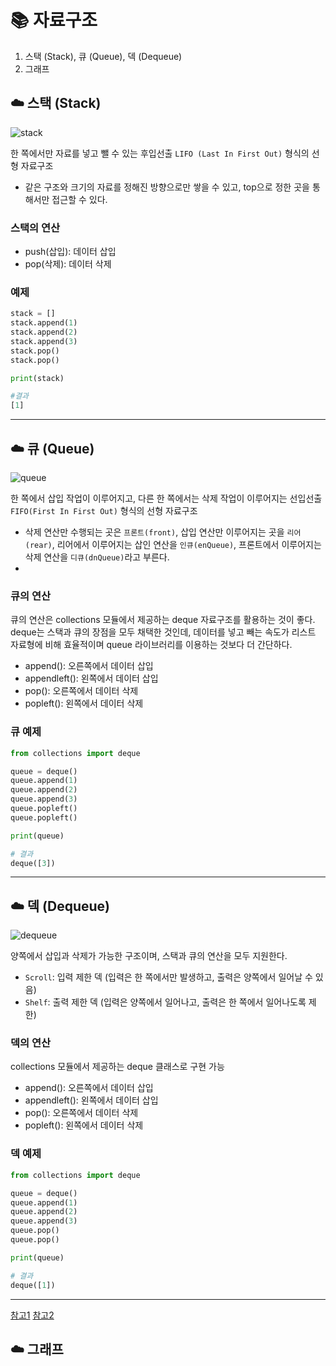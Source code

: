 # 📚 자료구조
1. 스택 (Stack), 큐 (Queue), 덱 (Dequeue)
2. 그래프
   
## ☁️ 스택 (Stack)
![stack](https://github.com/hufs71/code-study/assets/115367115/2c4c293e-c363-4bed-b713-6482e7a76857)

한 쪽에서만 자료를 넣고 뺄 수 있는 후입선출 `LIFO (Last In First Out)` 형식의 선형 자료구조 
- 같은 구조와 크기의 자료를 정해진 방향으로만 쌓을 수 있고, top으로 정한 곳을 통해서만 접근할 수 있다.
### 스택의 연산
- push(삽입): 데이터 삽입
- pop(삭제): 데이터 삭제
### 예제
```python
stack = []
stack.append(1)
stack.append(2)
stack.append(3)
stack.pop()
stack.pop()

print(stack)

#결과
[1]
```
---
## ☁️ 큐 (Queue)
![queue](https://github.com/hufs71/code-study/assets/115367115/c35fab17-c203-441f-984a-c9375db3c199)

한 쪽에서 삽입 작업이 이루어지고, 다른 한 쪽에서는 삭제 작업이 이루어지는 선입선출 `FIFO(First In First Out)` 형식의 선형 자료구조

- 삭제 연산만 수행되는 곳은 `프론트(front)`, 삽입 연산만 이루어지는 곳을 `리어(rear)`, 리어에서 이루어지는 삽인 연산을 `인큐(enQueue)`, 프론트에서 이루어지는 삭제 연산을 `디큐(dnQueue)`라고 부른다.
- 
### 큐의 연산
큐의 연산은 collections 모듈에서 제공하는 deque 자료구조를 활용하는 것이 좋다. deque는 스택과 큐의 장점을 모두 채택한 것인데, 데이터를 넣고 빼는 속도가 리스트 자료형에 비해 효율적이며 queue 라이브러리를 이용하는 것보다 더 간단하다. 
- append(): 오른쪽에서 데이터 삽입
- appendleft(): 왼쪽에서 데이터 삽입
- pop(): 오른쪽에서 데이터 삭제
- popleft(): 왼쪽에서 데이터 삭제

### 큐 예제

```python
from collections import deque

queue = deque()
queue.append(1)
queue.append(2)
queue.append(3)
queue.popleft()
queue.popleft()

print(queue)

# 결과
deque([3])
```
---
## ☁️ 덱 (Dequeue)
![dequeue](https://github.com/hufs71/code-study/assets/115367115/b8bacc42-704e-4557-83e1-4e94a3820e27)

양쪽에서 삽입과 삭제가 가능한 구조이며, 스택과 큐의 연산을 모두 지원한다. 
- `Scroll`: 입력 제한 덱 (입력은 한 쪽에서만 발생하고, 출력은 양쪽에서 일어날 수 있음)
- `Shelf`: 출력 제한 덱 (입력은 양쪽에서 일어나고, 출력은 한 쪽에서 일어나도록 제한)

### 덱의 연산
collections 모듈에서 제공하는 deque 클래스로 구현 가능
- append(): 오른쪽에서 데이터 삽입
- appendleft(): 왼쪽에서 데이터 삽입
- pop(): 오른쪽에서 데이터 삭제
- popleft(): 왼쪽에서 데이터 삭제

### 덱 예제
```python
from collections import deque

queue = deque()
queue.append(1)
queue.append(2)
queue.append(3)
queue.pop()
queue.pop()

print(queue)

# 결과
deque([1])
```
---
[참고1](https://velog.io/@falling_star3/%EC%9E%90%EB%A3%8C%EA%B5%AC%EC%A1%B0-%EC%8A%A4%ED%83%9DStack%ED%81%90Queue%EB%8D%B1Deque)
[참고2](https://velog.io/@nnnyeong/%EC%9E%90%EB%A3%8C%EA%B5%AC%EC%A1%B0-%EC%8A%A4%ED%83%9D-Stack-%ED%81%90-Queue-%EB%8D%B1-Deque)


## ☁️ 그래프
